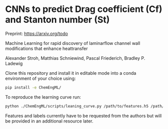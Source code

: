 # CNNs to predict Drag coefficient (Cf) and Stanton number (St)

Preprint: https://arxiv.org/todo

Machine Learning for rapid discovery of laminarflow channel wall modifications that enhance heattransfer

Alexander Stroh, Matthias Schniewind, Pascal Friederich, Bradley P. Ladewig

Clone this repository and install it in editable mode into a conda environment of your choice using:
```bash
pip install -e ChemEngML/
```

To reproduce the learning curve run:
```bash
python ./ChemEngML/scripts/leaning_curve.py /path/to/features.h5 /path/to/labels.h5
```

Features and labels currently have to be requested from the authors but will be provided in an additional resource later.
